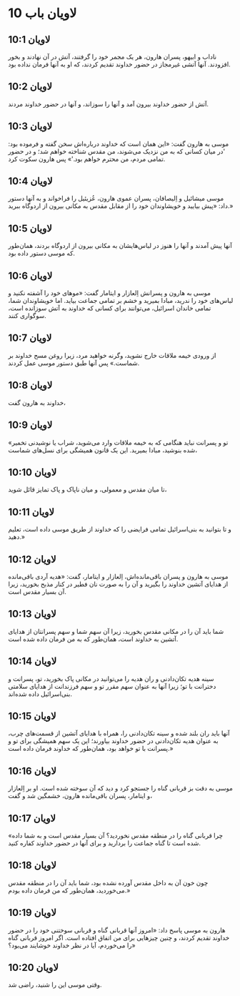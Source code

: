 # لاویان باب 10

## لاویان 10:1
ناداب و ابیهو، پسران هارون، هر یک مجمر خود را گرفتند، آتش در آن نهادند و بخور افزودند. آنها آتشی غیرمجاز در حضور خداوند تقدیم کردند، که او به آنها فرمان نداده بود.

## لاویان 10:2
آتش از حضور خداوند بیرون آمد و آنها را سوزاند، و آنها در حضور خداوند مردند.

## لاویان 10:3
موسی به هارون گفت: «این همان است که خداوند درباره‌اش سخن گفته و فرموده بود: 'در میان کسانی که به من نزدیک می‌شوند، من مقدس شناخته خواهم شد؛ و در حضور تمامی مردم، من محترم خواهم بود.'» پس هارون سکوت کرد.

## لاویان 10:4
موسی میشائیل و اِلیصافان، پسران عمو‌ی هارون، عُزیئیل را فراخواند و به آنها دستور داد: «پیش بیایید و خویشاوندان خود را از مقابل مقدس به مکانی بیرون از اردوگاه ببرید.»

## لاویان 10:5
آنها پیش آمدند و آنها را هنوز در لباس‌هایشان به مکانی بیرون از اردوگاه بردند، همان‌طور که موسی دستور داده بود.

## لاویان 10:6
موسی به هارون و پسرانش اِلعازار و ایتامار گفت: «موهای خود را آشفته نکنید و لباس‌های خود را ندرید، مبادا بمیرید و خشم بر تمامی جماعت بیاید. اما خویشاوندان شما، تمامی خاندان اسرائیل، می‌توانند برای کسانی که خداوند به آتش سوزانده است، سوگواری کنند.

## لاویان 10:7
از ورودی خیمه ملاقات خارج نشوید، وگرنه خواهید مرد، زیرا روغن مسح خداوند بر شماست.» پس آنها طبق دستور موسی عمل کردند.

## لاویان 10:8
خداوند به هارون گفت،

## لاویان 10:9
«تو و پسرانت نباید هنگامی که به خیمه ملاقات وارد می‌شوید، شراب یا نوشیدنی تخمیر شده بنوشید، مبادا بمیرید. این یک قانون همیشگی برای نسل‌های شماست،

## لاویان 10:10
تا میان مقدس و معمولی، و میان ناپاک و پاک تمایز قائل شوید،

## لاویان 10:11
و تا بتوانید به بنی‌اسرائیل تمامی فرایضی را که خداوند از طریق موسی داده است، تعلیم دهید.»

## لاویان 10:12
موسی به هارون و پسران باقی‌مانده‌اش، اِلعازار و ایتامار، گفت: «هدیه آردی باقی‌مانده از هدایای آتشین خداوند را بگیرید و آن را به صورت نان فطیر در کنار مذبح بخورید، زیرا آن بسیار مقدس است.

## لاویان 10:13
شما باید آن را در مکانی مقدس بخورید، زیرا آن سهم شما و سهم پسرانتان از هدایای آتشین به خداوند است، همان‌طور که به من فرمان داده شده است.

## لاویان 10:14
سینه هدیه تکان‌دادنی و ران هدیه را می‌توانید در مکانی پاک بخورید، تو، پسرانت و دخترانت با تو؛ زیرا آنها به عنوان سهم مقرر تو و سهم فرزندانت از هدایای سلامتی بنی‌اسرائیل داده شده‌اند.

## لاویان 10:15
آنها باید ران بلند شده و سینه تکان‌دادنی را، همراه با هدایای آتشین از قسمت‌های چرب، به عنوان هدیه تکان‌دادنی در حضور خداوند بیاورند؛ این یک سهم همیشگی برای تو و پسرانت با تو خواهد بود، همان‌طور که خداوند فرمان داده است.»

## لاویان 10:16
موسی به دقت بز قربانی گناه را جستجو کرد و دید که آن سوخته شده است. او بر اِلعازار و ایتامار، پسران باقی‌مانده هارون، خشمگین شد و گفت،

## لاویان 10:17
«چرا قربانی گناه را در منطقه مقدس نخوردید؟ آن بسیار مقدس است و به شما داده شده است تا گناه جماعت را بردارید و برای آنها در حضور خداوند کفاره کنید.

## لاویان 10:18
چون خون آن به داخل مقدس آورده نشده بود، شما باید آن را در منطقه مقدس می‌خوردید، همان‌طور که من فرمان داده بودم.»

## لاویان 10:19
هارون به موسی پاسخ داد: «امروز آنها قربانی گناه و قربانی سوختنی خود را در حضور خداوند تقدیم کردند، و چنین چیزهایی برای من اتفاق افتاده است. اگر امروز قربانی گناه را می‌خوردم، آیا در نظر خداوند خوشایند می‌بود؟»

## لاویان 10:20
وقتی موسی این را شنید، راضی شد.
